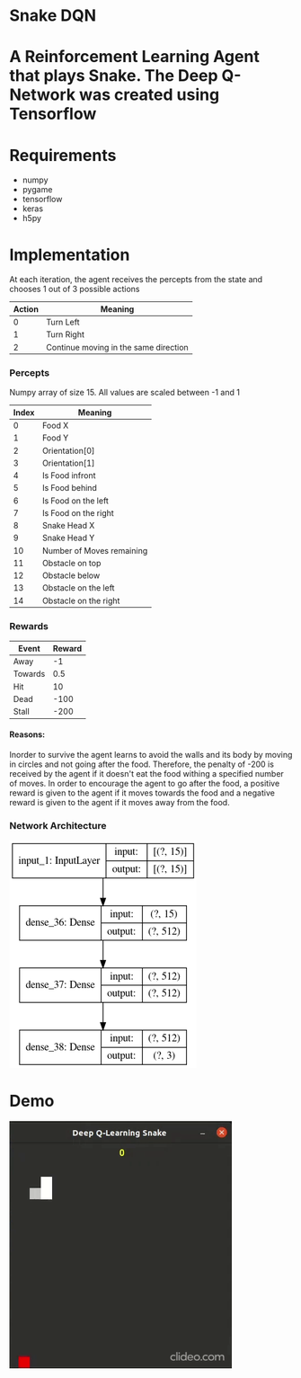 # Snake DQN

# A Reinforcement Learning Agent that plays Snake. The Deep Q-Network was created using Tensorflow

# Requirements
* numpy
* pygame
* tensorflow
* keras
* h5py

# Implementation

At each iteration, the agent receives the percepts from the state and chooses 1 out of 3 possible actions

Action | Meaning
------ | --------
0      | Turn Left
1      | Turn Right
2      | Continue moving in the same direction

### Percepts

Numpy array of size 15. All values are scaled between -1 and 1

Index  | Meaning
------ | --------
0      | Food X
1      | Food Y
2      | Orientation[0]
3      | Orientation[1]
4      | Is Food infront
5      | Is Food behind
6      | Is Food on the left
7      | Is Food on the right
8      | Snake Head X
9      | Snake Head Y
10     | Number of Moves remaining
11     | Obstacle on top
12     | Obstacle below
13     | Obstacle on the left
14     | Obstacle on the right

### Rewards

Event   | Reward
------  | --------
Away    | -1
Towards | 0.5
Hit     | 10
Dead    | -100
Stall   | -200

#### Reasons:
Inorder to survive the agent learns to avoid the walls and its body by moving in circles and not going after the food. Therefore, the penalty of -200 is received by the agent if it doesn't eat the food withing a specified number of moves.
In order to encourage the agent to go after the food, a positive reward is given to the agent if it moves towards the food and a negative reward is given to the agent if it moves away from the food.

### Network Architecture
![Network Architecture](images/network.png)


# Demo
![Demo](images/demo.gif)

